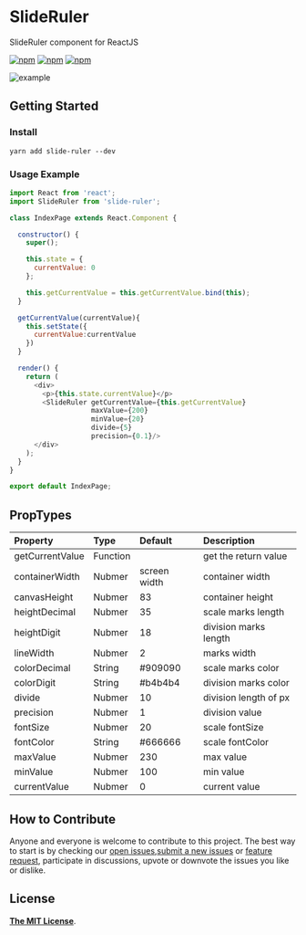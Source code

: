 # SlideRuler
SlideRuler component for ReactJS

[![npm](https://img.shields.io/npm/v/slide-ruler.svg)](https://www.npmjs.com/package/slide-ruler)
[![npm](https://img.shields.io/npm/dy/slide-ruler.svg)](https://www.npmjs.com/package/slide-ruler)
[![npm](https://img.shields.io/npm/l/slide-ruler.svg)](https://www.npmjs.com/package/slide-ruler)

![example](http://chuantu.biz/t6/198/1515223694x-1404758279.gif)

## Getting Started

### Install

```shell
yarn add slide-ruler --dev
```

### Usage Example

```javascript
import React from 'react';
import SlideRuler from 'slide-ruler';

class IndexPage extends React.Component {

  constructor() {
    super();

    this.state = {
      currentValue: 0
    };

    this.getCurrentValue = this.getCurrentValue.bind(this);
  }

  getCurrentValue(currentValue){
    this.setState({
      currentValue:currentValue
    })
  }

  render() {
    return (
      <div>
        <p>{this.state.currentValue}</p>
        <SlideRuler getCurrentValue={this.getCurrentValue}
                    maxValue={200}
                    minValue={20}
                    divide={5}
                    precision={0.1}/>
      </div>
    );
  }
}

export default IndexPage;

```

## PropTypes

| Property        | Type     | Default      | Description           |
| :-------------- | :------- | :----------- | :-------------------- |
| getCurrentValue | Function |              | get the return value  |
| containerWidth  | Nubmer   | screen width | container width       |
| canvasHeight    | Nubmer   | 83           | container height      |
| heightDecimal   | Nubmer   | 35           | scale marks length    |
| heightDigit     | Nubmer   | 18           | division marks length |
| lineWidth       | Nubmer   | 2            | marks width           |
| colorDecimal    | String   | #909090      | scale marks color     |
| colorDigit      | String   | #b4b4b4      | division marks color  |
| divide          | Nubmer   | 10           | division length of px |
| precision       | Nubmer   | 1            | division value        |
| fontSize        | Nubmer   | 20           | scale fontSize        |
| fontColor       | String   | #666666      | scale fontColor       |
| maxValue        | Nubmer   | 230          | max value             |
| minValue        | Nubmer   | 100          | min value             |
| currentValue    | Nubmer   | 0            | current value         |

## How to Contribute

Anyone and everyone is welcome to contribute to this project. The best way to start is by checking our [open issues](https://github.com/simbawu610/react-slideRuler/issues),[submit a new issues](https://github.com/simbawu610/react-slideRuler/issues/new?labels=bug) or [feature request](https://github.com/simbawu610/react-slideRuler/issues/new?labels=enhancement), participate in discussions, upvote or downvote the issues you like or dislike.

## License

[**The MIT License**](http://opensource.org/licenses/MIT).